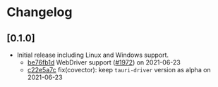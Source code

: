 # Changelog

## \[0.1.0]

- Initial release including Linux and Windows support.
  - [be76fb1d](https://www.github.com/tauri-apps/tauri/commit/be76fb1dfe73a1605cc2ad246418579f4c2e1999) WebDriver support ([#1972](https://www.github.com/tauri-apps/tauri/pull/1972)) on 2021-06-23
  - [c22e5a7c](https://www.github.com/tauri-apps/tauri/commit/c22e5a7c2ebede41657973b80eff6b68106817fc) fix(covector): keep `tauri-driver` version as alpha on 2021-06-23

